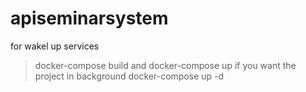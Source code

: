 # apiseminarsystem
for wakel up services
> docker-compose build
and
> docker-compose up
if you want the project in background
> docker-compose up -d
